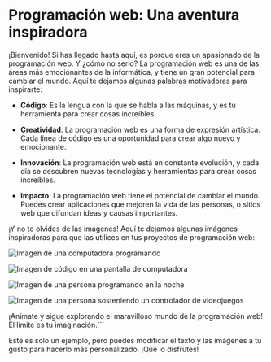 # Programación web: Una aventura inspiradora

¡Bienvenido! Si has llegado hasta aquí, es porque eres un apasionado de la programación web. Y ¿cómo no serlo? La programación web es una de las áreas más emocionantes de la informática, y tiene un gran potencial para cambiar el mundo. Aquí te dejamos algunas palabras motivadoras para inspirarte:

- **Código**: Es la lengua con la que se habla a las máquinas, y es tu herramienta para crear cosas increíbles.

- **Creatividad**: La programación web es una forma de expresión artística. Cada línea de código es una oportunidad para crear algo nuevo y emocionante.

- **Innovación**: La programación web está en constante evolución, y cada día se descubren nuevas tecnologías y herramientas para crear cosas increíbles.

- **Impacto**: La programación web tiene el potencial de cambiar el mundo. Puedes crear aplicaciones que mejoren la vida de las personas, o sitios web que difundan ideas y causas importantes.

¡Y no te olvides de las imágenes! Aquí te dejamos algunas imágenes inspiradoras para que las utilices en tus proyectos de programación web:

![Imagen de una computadora programando]([https://cdn.pixabay.com/photo/2016/11/18/12/20/computer-1839873_960_720.jpg](https://media.tenor.com/FpaDM99g9BUAAAAC/courage-the-cowardly-dog-coding.gif))

![Imagen de código en una pantalla de computadora]([https://cdn.pixabay.com/photo/2016/11/29/12/54/computer-1867768_960_720.jpg](https://i.pinimg.com/originals/73/4f/b6/734fb6ed44aa280fe7546f7035363faf.gif))

![Imagen de una persona programando en la noche](https://cdn.pixabay.com/photo/2015/07/17/22/43/student-849825_960_720.jpg)

![Imagen de una persona sosteniendo un controlador de videojuegos]([https://cdn.pixabay.com/photo/2015/09/18/18/32/video-game-controller-948324_960_720.jpg](https://img.freepik.com/vector-premium/manos-sosteniendo-almohadilla-juego-negra-jugando-videojuegos-ilustracion_163786-453.jpg))

¡Anímate y sigue explorando el maravilloso mundo de la programación web! El límite es tu imaginación.```

Este es solo un ejemplo, pero puedes modificar el texto y las imágenes a tu gusto para hacerlo más personalizado. ¡Que lo disfrutes!
